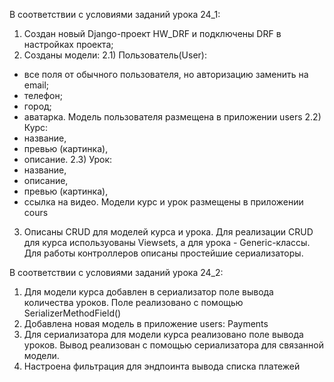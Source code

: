 
В соответствии с условиями заданий урока 24_1:

1) Создан новый Django-проект HW_DRF и подключены DRF в настройках проекта;
2) Созданы модели:
 2.1) Пользователь(User):
  - все поля от обычного пользователя, но авторизацию заменить на email;
  - телефон;
  - город;
  - аватарка.
 Модель пользователя размещена в приложении users
 2.2) Курс:
  - название,
  - превью (картинка),
  - описание.
 2.3) Урок:
  - название,
  - описание,
  - превью (картинка),
  - ссылка на видео.
 Модели курс и урок размещены в приложении cours
3) Описаны CRUD для моделей курса и урока. 
Для реализации CRUD для курса используованы Viewsets, а для урока - Generic-классы.
Для работы контроллеров описаны простейшие сериализаторы.

В соответствии с условиями заданий урока 24_2:
1) Для модели курса добавлен в сериализатор поле вывода количества уроков. 
Поле реализовано с помощью SerializerMethodField()
2) Добавлена новая модель в приложение users: Payments
3) Для сериализатора для модели курса реализовано поле вывода уроков. 
Вывод реализован с помощью сериализатора для связанной модели.
4) Настроена фильтрация для эндпоинта вывода списка платежей 